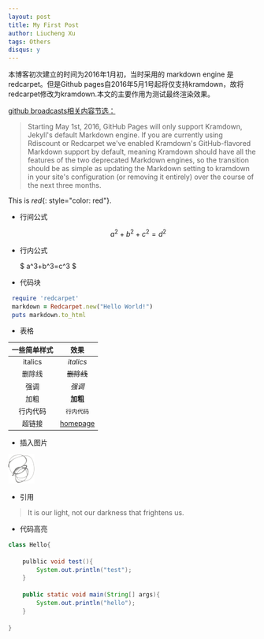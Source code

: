 ```yaml
---
layout: post
title: My First Post
author: Liucheng Xu
tags: Others
disqus: y
---
```


本博客初次建立的时间为2016年1月初，当时采用的 markdown engine 是 redcarpet。但是Github pages自2016年5月1号起将仅支持kramdown，故将redcarpet修改为kramdown.本文的主要作用为测试最终渲染效果。

[github broadcasts相关内容节选：](https://github.com/blog/2100-github-pages-now-faster-and-simpler-with-jekyll-3-0)

>Starting May 1st, 2016, GitHub Pages will only support Kramdown, Jekyll's default Markdown engine. If you are currently using Rdiscount or Redcarpet we've enabled Kramdown's GitHub-flavored Markdown support by default, meaning Kramdown should have all the features of the two deprecated Markdown engines, so the transition should be as simple as updating the Markdown setting to kramdown in your site's configuration (or removing it entirely) over the course of the next three months.


This is *red*{: style="color: red"}.

- 行间公式

    $$ a^2 + b^2 + c^2= d^2 $$

- 行内公式

     $ a^3+b^3=c^3 $

- 代码块

``` ruby
 require 'redcarpet'
 markdown = Redcarpet.new("Hello World!")
 puts markdown.to_html
```

- 表格

 一些简单样式 | 效果 
 :--------:   | :--------: 
  italics      | _italics_      
   删除线|~~删除线~~
强调       |*强调*
加粗|**加粗**
行内代码|`行内代码`
超链接|[homepage](http://xuliuchengxlc.github.io)

- 插入图片

![屏幕截图](/images/scribble-old.png)

- 引用

> It is our light, not our darkness that frightens us.

- 代码高亮

``` java
class Hello{

    pulblic void test(){
        System.out.println("test");
    }
    
    public static void main(String[] args){
        System.out.println("hello");
    }
    
}
```
